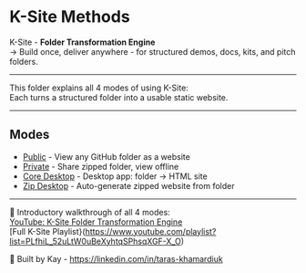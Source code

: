 # K-Site Methods

K-Site - **Folder Transformation Engine**  
→ Build once, deliver anywhere - for structured demos, docs, kits, and pitch folders.

---

This folder explains all 4 modes of using K-Site:  
Each turns a structured folder into a usable static website.

---

## Modes

- [Public](https://tk51.github.io/k-site-portal/methods/ks-01-public-viewer.html) - View any GitHub folder as a website  
- [Private](https://tk51.github.io/k-site-portal/methods/ks-02-private-viewer.html) - Share zipped folder, view offline  
- [Core Desktop](https://tk51.github.io/k-site-portal/methods/ks-03-core-viewer.html) - Desktop app: folder → HTML site  
- [Zip Desktop](https://tk51.github.io/k-site-portal/methods/ks-04-zip-viewer.html) - Auto-generate zipped website from folder

---

🎥 Introductory walkthrough of all 4 modes:  
[YouTube: K-Site  Folder Transformation Engine](https://youtu.be/Ff_-9Zq4IJY)  
[Full K-Site Playlist}(https://www.youtube.com/playlist?list=PLfhiL_52uLtW0uBeXyhtqSPhsqXGF-X_O)

📎 Built by Kay - https://linkedin.com/in/taras-khamardiuk
